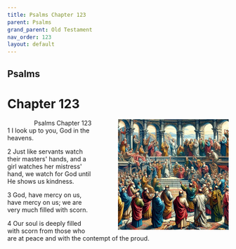 ```yaml
---
title: Psalms Chapter 123
parent: Psalms
grand_parent: Old Testament
nav_order: 123
layout: default
---
```


## Psalms

# Chapter 123

<div style="clear: both; text-align: right;">
    <img src="/assets/Image/Psalms/500/123.jpg" alt="Psalms Chapter 123" class="chapter-image" style="max-width: 50%; height: auto; float: right; margin: 0 0 10px 10px; padding-left: 10%;">
    <figcaption style="font-size: 14px;">Psalms Chapter 123</figcaption>
</div>
1 I look up to you, God in the heavens.

2 Just like servants watch their masters' hands, and a girl watches her mistress' hand, we watch for God until He shows us kindness.

3 God, have mercy on us, have mercy on us; we are very much filled with scorn.

4 Our soul is deeply filled with scorn from those who are at peace and with the contempt of the proud.


